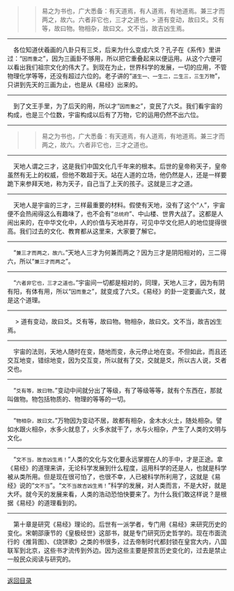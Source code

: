 > > 易之为书也，广大悉备：有天道焉，有人道焉，有地道焉。兼三才而两之，故六。六者非它也，三才之道也。> 道有变动，故曰爻。爻有等，故曰物。物相杂，故曰文。文不当，故吉凶生焉。
___
&emsp;各位知道伏羲画的八卦只有三爻，后来为什么变成六爻？孔子在《系传》里讲过：“``因而重之``”，因为三画卦不够用，所以把它重叠起来以便运用。从这个六便可以看出我们祖宗文化的伟大了。到现在为止，世界科学的发展，一切的应用，不管物理化学等等，还没有超过六位的。老子讲的“``道生一、一生二，二生三，三生万物``”，只讲到先天的三画为止，也是从《易经》出来的。
___
&emsp;到了文王手里，为了后天的用，所以才“``因而重之``”，变民了六爻。我们看宇宙的构成，也是三个位数，宇宙构成以后有了万物，它的运用仍然不出六位。
___
> > 易之为书也，广大悉备：有天道焉，有人道焉，有地道焉。兼三才而两之，故六。六者非它也，三才之道也。
___
&emsp;天地人谓之三才，这是我们中国文化几千年来的根本。后世的皇帝称天子，皇帝虽然有无上的权威，但他不敢超于天。站在人道的立场，他仍然是人，还是一样要跪下来参拜天地，称为天子，自己当了上天的孩子。这就是三才之道。
___
&emsp;天地人是宇宙的三才，三样最重要的材料。假使有天地，没有了这个“``人``”，宇宙便不会热闹得这么有趣味了，也不会有“``总统府``”、中山楼、世界大战了。这都是人闹出来的，在中华文化中，人的价值与天地并存，可见中华文化把人的地位提得很高。我们过去的文化、教育都从这里来，大家要了解它。
___
&emsp;“``兼三才而两之，故六。``”天地人三才为何兼而两之？因为三才是阴阳相对的，三二得六，所以“``兼三才而两之``”。
___
&emsp;“``六者非它也，三才之道也。``”宇宙间一切都是相对的，同理，天地人三才，因为有阴有阳，有体有用，所以“``因而重之``”，就变成了六爻。《易经》的卦一定要画六爻，就是这个道理。
___
&emsp; > 道有变动，故曰爻。爻有等，故曰物。物相杂，故曰文。文不当，故吉凶生焉。
___
&emsp;宇宙的法则，天地人随时在变，随地而变，永元停止地在变。不但如此，而且还交互地变，错综地变，因为交互变，所以就有了交，交就是爻，所以古人说，爻者交也。
___
&emsp;“``爻有等，故曰物。``”变动中间就分出了等级，有了等级等等，就有个东西在，那就叫做物。物包括物质的、物理的等等的一切。
___
&emsp;“``物相杂，故曰文。``”万物因为变动不居，故都有相杂，金木水火土，随处相杂。譬如水跟火相杂，水多火就息了，火多水就干了，水与火相杂，产生了人类的文明与文化。
___
&emsp;“``文不当，故吉凶生焉！``”人类的文化与文化要永远掌握在人的手中，才是正途。拿《易经》的道理来讲，无论科学发展到什么程度，运用科学的还是人，也就是科学被从类所用。但是现在很可怕了，也很不幸，人已被科学所利用了，这就是《易经》说的“``文不当``”。“``文不当故吉凶生焉！``”科学的发展，对人类而言，不是大好，就是大坏。就今天的发展来看，人类的浩动恐怕快要来了。为什么我们敢这样说？是根据《易经》的道理看到的。
___
&emsp;第十章是研究《易经》理论的。后世有一派学者，专门用《易经》来研究历史的变化。宋朝邵康节的《皇极经世》这部书，就是专门研究历史哲学的。现在市面流行的《推背图》、《烧饼歌》之类的书很多，过去帝制时代都封锁在皇宫大内，八国联军到北京，这些书才流传到外边。因为这些主要是预言历史变化的，过去是禁止一般民众阅读与研究的。
___
[返回目录](../../../master/README.md#目录)